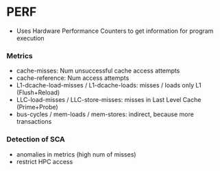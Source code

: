 # PERF
- Uses Hardware Performance Counters to get information for program execution
### Metrics
- cache-misses: Num unsuccessful cache access attempts
- cache-reference: Num access attempts
- L1-dcache-load-misses / L1-dcache-loads: misses / loads only L1 (Flush+Reload)
- LLC-load-misses / LLC-store-misses: misses in Last Level Cache (Prime+Probe)
- bus-cycles / mem-loads / mem-stores: indirect, because more transactions
### Detection of SCA
- anomalies in metrics (high num of misses)
- restrict HPC access